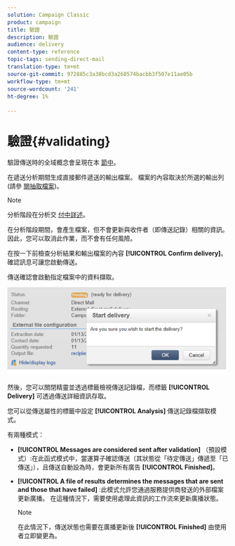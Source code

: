 ```yaml
---
solution: Campaign Classic
product: campaign
title: 驗證
description: 驗證
audience: delivery
content-type: reference
topic-tags: sending-direct-mail
translation-type: tm+mt
source-git-commit: 972885c3a38bcd3a260574bacbb3f507e11ae05b
workflow-type: tm+mt
source-wordcount: '241'
ht-degree: 1%

---
```



# 驗證{#validating}

驗證傳送時的全域概念會呈現在本 [節中](../../delivery/using/steps-validating-the-delivery.md)。

在遞送分析期間生成直接郵件遞送的輸出檔案。 檔案的內容取決於所選的輸出列(請參 [閱抽取檔案](../../delivery/using/defining-the-direct-mail-content.md#extraction-file))。

>[!NOTE]
>
>分析階段在分析交 [付中詳述](../../delivery/using/steps-validating-the-delivery.md#analyzing-the-delivery)。

在分析階段期間，會產生檔案，但不會更新與收件者（即傳送記錄）相關的資訊。 因此，您可以取消此作業，而不會有任何風險。

在按一下前檢查分析結果和輸出檔案的內容 **[!UICONTROL Confirm delivery]**。 確認訊息可讓您啟動傳送。

傳送確認會啟動指定檔案中的資料擷取。

![](assets/s_ncs_user_postal_del_send_confirm_postal.png)

然後，您可以關閉精靈並透過標籤檢視傳送記錄檔，而標籤 **[!UICONTROL Delivery]** 可透過傳送詳細資訊存取。

您可以從傳送屬性的標籤中設定 **[!UICONTROL Analysis]** 傳送記錄檔擷取模式。

有兩種模式：

* **[!UICONTROL Messages are considered sent after validation]** （預設模式）:在此函式模式中，當運算子確認傳送（其狀態從「待定傳送」傳遞至「已傳送」），且傳送自動設為時，會更新所有廣告 **[!UICONTROL Finished]**。
* **[!UICONTROL A file of results determines the messages that are sent and those that have failed]** :此模式允許您通過服務提供商發送的外部檔案更新廣播。 在這種情況下，需要使用處理此資訊的工作流來更新廣播狀態。

   >[!NOTE]
   >
   >在此情況下，傳送狀態也需要在廣播更新後 **[!UICONTROL Finished]** 由使用者立即變更為。

